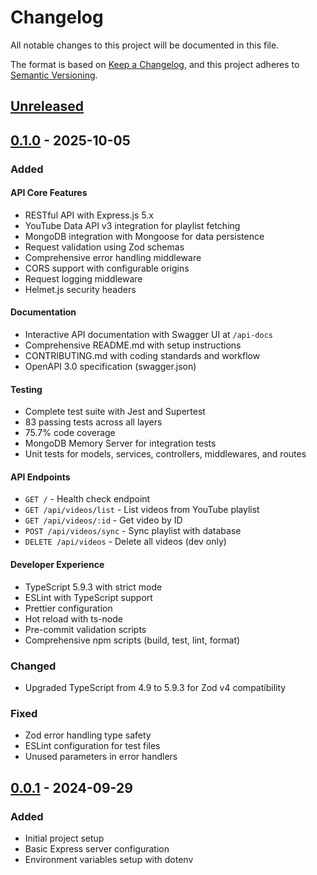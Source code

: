# Changelog

All notable changes to this project will be documented in this file.

The format is based on [Keep a Changelog](https://keepachangelog.com/en/1.0.0/),
and this project adheres to [Semantic Versioning](https://semver.org/spec/v2.0.0.html).

## [Unreleased]

## [0.1.0] - 2025-10-05

### Added

#### API Core Features
- RESTful API with Express.js 5.x
- YouTube Data API v3 integration for playlist fetching
- MongoDB integration with Mongoose for data persistence
- Request validation using Zod schemas
- Comprehensive error handling middleware
- CORS support with configurable origins
- Request logging middleware
- Helmet.js security headers

#### Documentation
- Interactive API documentation with Swagger UI at `/api-docs`
- Comprehensive README.md with setup instructions
- CONTRIBUTING.md with coding standards and workflow
- OpenAPI 3.0 specification (swagger.json)

#### Testing
- Complete test suite with Jest and Supertest
- 83 passing tests across all layers
- 75.7% code coverage
- MongoDB Memory Server for integration tests
- Unit tests for models, services, controllers, middlewares, and routes

#### API Endpoints
- `GET /` - Health check endpoint
- `GET /api/videos/list` - List videos from YouTube playlist
- `GET /api/videos/:id` - Get video by ID
- `POST /api/videos/sync` - Sync playlist with database
- `DELETE /api/videos` - Delete all videos (dev only)

#### Developer Experience
- TypeScript 5.9.3 with strict mode
- ESLint with TypeScript support
- Prettier configuration
- Hot reload with ts-node
- Pre-commit validation scripts
- Comprehensive npm scripts (build, test, lint, format)

### Changed
- Upgraded TypeScript from 4.9 to 5.9.3 for Zod v4 compatibility

### Fixed
- Zod error handling type safety
- ESLint configuration for test files
- Unused parameters in error handlers

## [0.0.1] - 2024-09-29

### Added
- Initial project setup
- Basic Express server configuration
- Environment variables setup with dotenv

[Unreleased]: https://github.com/oleonardodeandrade/english-playlist-gallery/compare/v0.1.0...HEAD
[0.1.0]: https://github.com/oleonardodeandrade/english-playlist-gallery/compare/v0.0.1...v0.1.0
[0.0.1]: https://github.com/oleonardodeandrade/english-playlist-gallery/releases/tag/v0.0.1
